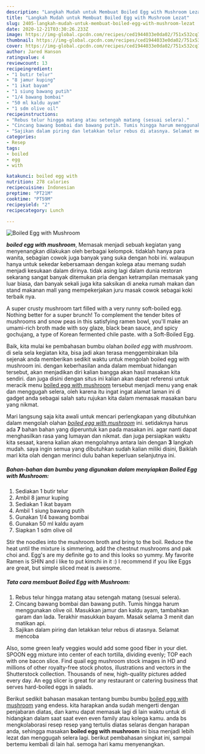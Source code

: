 ```yaml
---
description: "Langkah Mudah untuk Membuat Boiled Egg with Mushroom Lezat"
title: "Langkah Mudah untuk Membuat Boiled Egg with Mushroom Lezat"
slug: 2405-langkah-mudah-untuk-membuat-boiled-egg-with-mushroom-lezat
date: 2020-12-21T03:30:26.233Z
image: https://img-global.cpcdn.com/recipes/ced1944033e0da02/751x532cq70/boiled-egg-with-mushroom-foto-resep-utama.jpg
thumbnail: https://img-global.cpcdn.com/recipes/ced1944033e0da02/751x532cq70/boiled-egg-with-mushroom-foto-resep-utama.jpg
cover: https://img-global.cpcdn.com/recipes/ced1944033e0da02/751x532cq70/boiled-egg-with-mushroom-foto-resep-utama.jpg
author: Jared Hanson
ratingvalue: 4
reviewcount: 13
recipeingredient:
- "1 butir telur"
- "8 jamur kuping"
- "1 ikat bayam"
- "1 siung bawang putih"
- "1/4 bawang bombai"
- "50 ml kaldu ayam"
- "1 sdm olive oil"
recipeinstructions:
- "Rebus telur hingga matang atau setengah matang (sesuai selera)."
- "Cincang bawang bombai dan bawang putih. Tumis hingga harum menggunakan olive oil. Masukkan jamur dan kaldu ayam, tambahkan garam dan lada. Terakhir masukkan bayam. Masak selama 3 menit dan matikan api."
- "Sajikan dalam piring dan letakkan telur rebus di atasnya. Selamat mencoba"
categories:
- Resep
tags:
- boiled
- egg
- with

katakunci: boiled egg with 
nutrition: 278 calories
recipecuisine: Indonesian
preptime: "PT21M"
cooktime: "PT59M"
recipeyield: "2"
recipecategory: Lunch

---
```



![Boiled Egg with Mushroom](https://img-global.cpcdn.com/recipes/ced1944033e0da02/751x532cq70/boiled-egg-with-mushroom-foto-resep-utama.jpg)

<b><i>boiled egg with mushroom</i></b>, Memasak menjadi sebuah kegiatan yang menyenangkan dilakukan oleh berbagai kelompok. tidaklah hanya para wanita, sebagian cowok juga banyak yang suka dengan hobi ini. walaupun hanya untuk sekedar kebersamaan dengan kolega atau memang sudah menjadi kesukaan dalam dirinya. tidak asing lagi dalam dunia restoran sekarang sangat banyak ditemukan pria dengan ketrampilan memasak yang luar biasa, dan banyak sekali juga kita saksikan di aneka rumah makan dan stand makanan mall yang mempekerjakan juru masak cowok sebagai koki terbaik nya.

A super crusty mushroom tart filled with a very runny soft-boiled egg. Nothing better for a super brunch! To complement the tender bites of mushrooms and snow peas in this satisfying ramen bowl, you&#39;ll make an umami-rich broth made with soy glaze, black bean sauce, and spicy gochujang, a type of Korean fermented chile paste. with a Soft-Boiled Egg.

Baik, kita mulai ke pembahasan bumbu olahan <i>boiled egg with mushroom</i>. di sela sela kegiatan kita, bisa jadi akan terasa menggembirakan bila sejenak anda memberikan sedikit waktu untuk mengolah boiled egg with mushroom ini. dengan keberhasilan anda dalam membuat hidangan tersebut, akan menjadikan diri kalian bangga akan hasil masakan kita sendiri. dan juga disini dengan situs ini kalian akan dapat referensi untuk meracik menu <u>boiled egg with mushroom</u> tersebut menjadi menu yang enak dan menggugah selera, oleh karena itu ingat ingat alamat laman ini di gadget anda sebagai salah satu rujukan kita dalam memasak masakan baru yang nikmat.


Mari langsung saja kita awali untuk mencari perlengkapan yang dibutuhkan dalam mengolah olahan <u><i>boiled egg with mushroom</i></u> ini. setidaknya harus ada <b>7</b> bahan bahan yang diperuntuk kan pada masakan ini. agar nanti dapat menghasilkan rasa yang lumayan dan nikmat. dan juga persiapkan waktu kita sesaat, karena kalian akan mengolahnya antara lain dengan <b>3</b> langkah mudah. saya ingin semua yang dibutuhkan sudah kalian miliki disini, Baiklah mari kita olah dengan merinci dulu bahan keperluan selanjutnya ini.

<!--inarticleads1-->

##### Bahan-bahan dan bumbu yang digunakan dalam menyiapkan Boiled Egg with Mushroom:

1. Sediakan 1 butir telur
1. Ambil 8 jamur kuping
1. Sediakan 1 ikat bayam
1. Ambil 1 siung bawang putih
1. Gunakan 1/4 bawang bombai
1. Gunakan 50 ml kaldu ayam
1. Siapkan 1 sdm olive oil


Stir the noodles into the mushroom broth and bring to the boil. Reduce the heat until the mixture is simmering, add the chestnut mushrooms and pak choi and. Egg&#39;s are my definite go to and this looks so yummy. My favorite Ramen is SHIN and i like to put kimchi in it :) I recommend if you like Eggs are great, but simple sliced meat is awesome. 

<!--inarticleads2-->

##### Tata cara membuat Boiled Egg with Mushroom:

1. Rebus telur hingga matang atau setengah matang (sesuai selera).
1. Cincang bawang bombai dan bawang putih. Tumis hingga harum menggunakan olive oil. Masukkan jamur dan kaldu ayam, tambahkan garam dan lada. Terakhir masukkan bayam. Masak selama 3 menit dan matikan api.
1. Sajikan dalam piring dan letakkan telur rebus di atasnya. Selamat mencoba


Also, some green leafy veggies would add some good fiber in your diet. SPOON egg mixture into center of each tortilla, dividing evenly; TOP each with one bacon slice. Find quail egg mushroom stock images in HD and millions of other royalty-free stock photos, illustrations and vectors in the Shutterstock collection. Thousands of new, high-quality pictures added every day. An egg slicer is great for any restaurant or catering business that serves hard-boiled eggs in salads. 

Berikut sedikit bahasan masakan tentang bumbu bumbu <u>boiled egg with mushroom</u> yang endess. kita harapkan anda sudah mengerti dengan penjabaran diatas, dan kamu dapat memasak lagi di lain waktu untuk di hidangkan dalam saat saat even even family atau kolega kamu. anda bs mengkolaborasi resep resep yang tertulis diatas selaras dengan harapan anda, sehingga masakan <b>boiled egg with mushroom</b> ini bisa menjadi lebih lezat dan menggugah selera lagi. berikut pembahasan singkat ini, sampai bertemu kembali di lain hal. semoga hari kamu menyenangkan.
